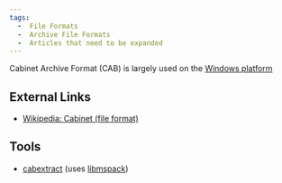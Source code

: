 ```yaml
---
tags:
  -  File Formats
  -  Archive File Formats
  -  Articles that need to be expanded
---
```

Cabinet Archive Format (CAB) is largely used on the [Windows
platform](windows.md)

## External Links

- [Wikipedia: Cabinet (file
  format)](http://en.wikipedia.org/wiki/Cabinet_(file_format))

## Tools

- [cabextract](http://www.cabextract.org.uk/) (uses
  [libmspack](http://www.cabextract.org.uk/libmspack/))